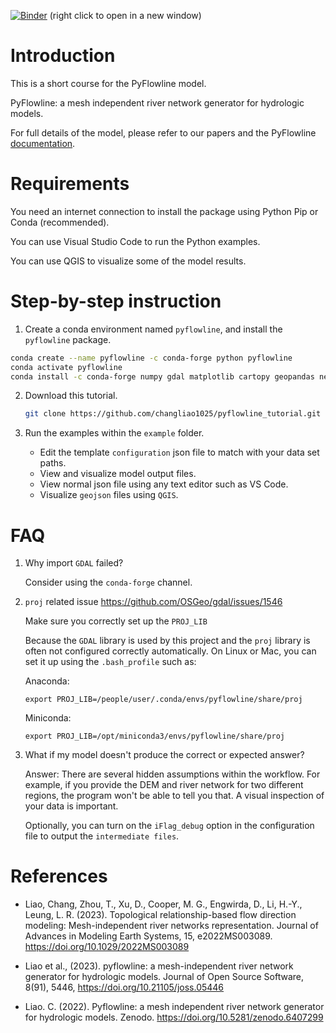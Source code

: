 [![Binder](https://mybinder.org/badge_logo.svg)](https://mybinder.org/v2/gh/changliao1025/pyflowline_tutorial/main?labpath=notebooks%2Fdggrid%2Fdggrid_example.ipynb) (right click to open in a new window)

# Introduction

This is a short course for the PyFlowline model.

PyFlowline: a mesh independent river network generator for hydrologic models.

For full details of the model, please refer to our papers and the PyFlowline [documentation](https://pyflowline.readthedocs.io/).

# Requirements

You need an internet connection to install the package using Python Pip or Conda (recommended).

You can use Visual Studio Code to run the Python examples.

You can use QGIS to visualize some of the model results.

# Step-by-step instruction

1. Create a conda environment named `pyflowline`, and install the `pyflowline` package.

  ```bash
  conda create --name pyflowline -c conda-forge python pyflowline
  conda activate pyflowline
  conda install -c conda-forge numpy gdal matplotlib cartopy geopandas netCDF4 
  ```

2. Download this tutorial.

   ```bash
   git clone https://github.com/changliao1025/pyflowline_tutorial.git
   ```

3. Run the examples within the `example` folder.

   - Edit the template `configuration` json file to match with your data set paths.
   - View and visualize model output files.
   - View normal json file using any text editor such as VS Code.
   - Visualize `geojson` files using `QGIS`.  

# FAQ

1. Why import `GDAL` failed?

   Consider using the `conda-forge` channel.

2. `proj` related issue https://github.com/OSGeo/gdal/issues/1546

   Make sure you correctly set up the `PROJ_LIB`

   Because the `GDAL` library is used by this project and the `proj` library is often not configured correctly automatically. 
   On Linux or Mac, you can set it up using the `.bash_profile` such as:

   Anaconda:

   `export PROJ_LIB=/people/user/.conda/envs/pyflowline/share/proj`

   Miniconda:

   `export PROJ_LIB=/opt/miniconda3/envs/pyflowline/share/proj`

3. What if my model doesn't produce the correct or expected answer?
   
   Answer: There are several hidden assumptions within the workflow. For example, if you provide the DEM and river network for two different regions, the program won't be able to tell you that. A visual inspection of your data is important.
   
   Optionally, you can turn on the `iFlag_debug` option in the configuration file to output the `intermediate files`.

# References

* Liao, Chang, Zhou, T., Xu, D., Cooper, M. G., Engwirda, D., Li, H.-Y., Leung, L. R. (2023). Topological relationship-based flow direction modeling: Mesh-independent river networks representation. Journal of Advances in Modeling Earth Systems, 15, e2022MS003089. https://doi.org/10.1029/2022MS003089

* Liao et al., (2023). pyflowline: a mesh-independent river network generator for hydrologic models. Journal of Open Source Software, 8(91), 5446, https://doi.org/10.21105/joss.05446

* Liao. C. (2022). Pyflowline: a mesh independent river network generator for hydrologic models. Zenodo. https://doi.org/10.5281/zenodo.6407299

